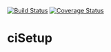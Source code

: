 [![Build Status](https://travis-ci.org/mbbecker/ciSetup.svg?branch=master)](https://travis-ci.org/mbbecker/ciSetup) 
[![Coverage Status](https://coveralls.io/repos/github/mbbecker/ciSetup/badge.svg?branch=master)](https://coveralls.io/github/mbbecker/ciSetup?branch=master)

# ciSetup
